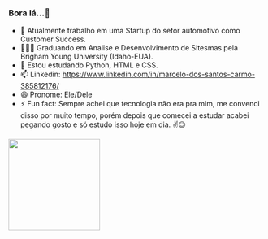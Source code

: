 ### Bora lá...👋

- 🔭 Atualmente trabalho em uma Startup do setor automotivo como Customer Success.
- 👨🏽‍🎓 Graduando em Analise e Desenvolvimento de Sitesmas pela Brigham Young University (Idaho-EUA).
- 📖 Estou estudando Python, HTML e CSS.
- 📫 Linkedin: https://www.linkedin.com/in/marcelo-dos-santos-carmo-385812176/
- 😄 Pronome: Ele/Dele
- ⚡ Fun fact: Sempre achei que tecnologia não era pra mim, me convenci disso por muito tempo, porém depois que comecei a estudar acabei pegando gosto e só estudo isso hoje em dia. ✌️😉

<div>
  <a herf="https://github.com/MarceloSCarmo">
  <img height=180"em" src="https://github-readme-stars.vercel.app/api?username=MarceloSCarmo&show_icons=true&theme=dark%include_all_commits=true&count_private=true"/>
</div>
